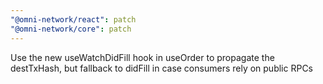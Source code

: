```yaml
---
"@omni-network/react": patch
"@omni-network/core": patch
---
```


Use the new useWatchDidFill hook in useOrder to propagate the destTxHash, but fallback to didFill in case consumers rely on public RPCs
